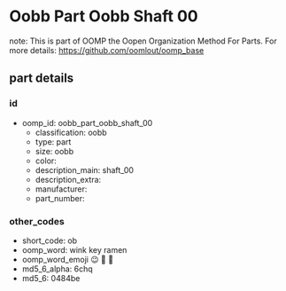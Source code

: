 # Oobb Part Oobb Shaft 00  

note: This is part of OOMP the Oopen Organization Method For Parts. For more details: https://github.com/oomlout/oomp_base

##  part details





### id
* oomp_id: oobb_part_oobb_shaft_00
  * classification: oobb
  * type: part
  * size: oobb
  * color: 
  * description_main: shaft_00
  * description_extra: 
  * manufacturer: 
  * part_number: 

### other_codes
* short_code: ob
* oomp_word: wink key ramen
* oomp_word_emoji :wink: :key: :ramen:
* md5_6_alpha: 6chq
* md5_6: 0484be